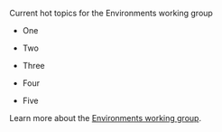 Current hot topics for the Environments working group

* One

* Two

* Three

* Four

* Five

Learn more about the [Environments working group](https://github.com/istio/community/blob/master/WORKING-GROUPS.md#environments).
